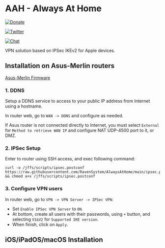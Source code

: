 # AAH - Always At Home

[![Donate](https://img.shields.io/badge/donate-PayPal-blue.svg)](https://paypal.me/ravensystem)

[![Twitter](https://img.shields.io/twitter/follow/RavenSystem.svg?style=social)](https://twitter.com/RavenSystem)

[![Chat](https://img.shields.io/discord/594630635696553994?style=social)](https://discord.gg/v8hyxj2)

VPN solution based on IPSec IKEv2 for Apple devices.

## Installation on Asus-Merlin routers

[Asus-Merlin Firmware](https://www.asuswrt-merlin.net)

### 1. DDNS

Setup a DDNS service to access to your public IP address from Internet using a hostname.

In router web, go to `WAN -> DDNS` and configure as needed.

If Asus router is not connected directly to Internet, you must select `External` for `Method to retrieve WAN IP` and configure NAT UDP-4500 port to it, or DMZ.

### 2. IPSec Setup

Enter to router using SSH access, and exec following command:

```shell
curl -o /jffs/scripts/ipsec.postconf https://raw.githubusercontent.com/RavenSystem/AlwaysAtHome/main/ipsec.postconf && chmod a+x /jffs/scripts/ipsec.postconf
```

### 3. Configure VPN users

In router web, go to `VPN -> VPN Server -> IPSec VPN`:
- Set `Enable IPSec VPN Server` to `ON`.
- At bottom, create all users with their passwords, using `+` button, and selecting `V1&V2` for `Supported IKE version`.
- When finish, click on `Apply`.

## iOS/iPadOS/macOS Installation

